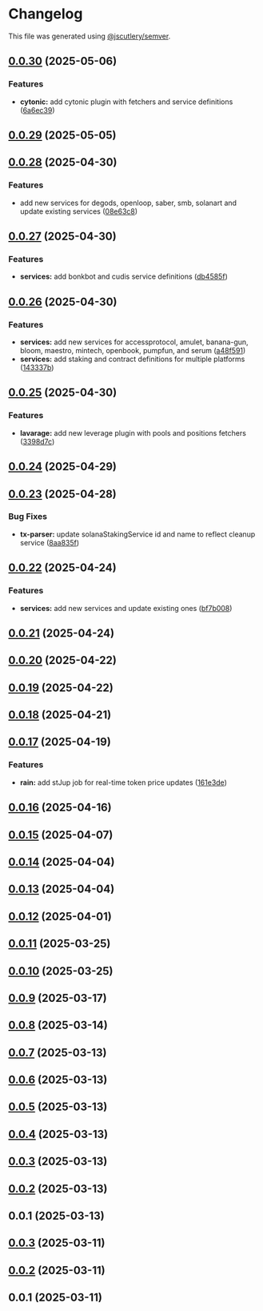 # Changelog

This file was generated using [@jscutlery/semver](https://github.com/jscutlery/semver).

## [0.0.30](https://github.com/sonarwatch/portfolio/compare/tx-parser-0.0.29...tx-parser-0.0.30) (2025-05-06)


### Features

* **cytonic:** add cytonic plugin with fetchers and service definitions ([6a6ec39](https://github.com/sonarwatch/portfolio/commit/6a6ec39811361b994f7c6a935e6472f8570dc244))



## [0.0.29](https://github.com/sonarwatch/portfolio/compare/tx-parser-0.0.28...tx-parser-0.0.29) (2025-05-05)



## [0.0.28](https://github.com/sonarwatch/portfolio/compare/tx-parser-0.0.27...tx-parser-0.0.28) (2025-04-30)


### Features

* add new services for degods, openloop, saber, smb, solanart and update existing services ([08e63c8](https://github.com/sonarwatch/portfolio/commit/08e63c81e488da61d40ffd6ade47b1d707ec3637))



## [0.0.27](https://github.com/sonarwatch/portfolio/compare/tx-parser-0.0.26...tx-parser-0.0.27) (2025-04-30)


### Features

* **services:** add bonkbot and cudis service definitions ([db4585f](https://github.com/sonarwatch/portfolio/commit/db4585f6073925ea5dba79404d6500be5a0d15dd))



## [0.0.26](https://github.com/sonarwatch/portfolio/compare/tx-parser-0.0.25...tx-parser-0.0.26) (2025-04-30)


### Features

* **services:** add new services for accessprotocol, amulet, banana-gun, bloom, maestro, mintech, openbook, pumpfun, and serum ([a48f591](https://github.com/sonarwatch/portfolio/commit/a48f591dcf3ceb5d5a845fda35dda3543b4faf46))
* **services:** add staking and contract definitions for multiple platforms ([143337b](https://github.com/sonarwatch/portfolio/commit/143337befedf80658f8dc64368d8fdfa1c116145))



## [0.0.25](https://github.com/sonarwatch/portfolio/compare/tx-parser-0.0.24...tx-parser-0.0.25) (2025-04-30)


### Features

* **lavarage:** add new leverage plugin with pools and positions fetchers ([3398d7c](https://github.com/sonarwatch/portfolio/commit/3398d7cc153889e324f479b9ad46afeecf556bc0))



## [0.0.24](https://github.com/sonarwatch/portfolio/compare/tx-parser-0.0.23...tx-parser-0.0.24) (2025-04-29)



## [0.0.23](https://github.com/sonarwatch/portfolio/compare/tx-parser-0.0.22...tx-parser-0.0.23) (2025-04-28)


### Bug Fixes

* **tx-parser:** update solanaStakingService id and name to reflect cleanup service ([8aa835f](https://github.com/sonarwatch/portfolio/commit/8aa835fdc0e191021132eb2d5678b0b43ee39750))



## [0.0.22](https://github.com/sonarwatch/portfolio/compare/tx-parser-0.0.21...tx-parser-0.0.22) (2025-04-24)


### Features

* **services:** add new services and update existing ones ([bf7b008](https://github.com/sonarwatch/portfolio/commit/bf7b008836f7e7c27555d6b07286cc70dfae6f10))



## [0.0.21](https://github.com/sonarwatch/portfolio/compare/tx-parser-0.0.20...tx-parser-0.0.21) (2025-04-24)



## [0.0.20](https://github.com/sonarwatch/portfolio/compare/tx-parser-0.0.19...tx-parser-0.0.20) (2025-04-22)



## [0.0.19](https://github.com/sonarwatch/portfolio/compare/tx-parser-0.0.18...tx-parser-0.0.19) (2025-04-22)



## [0.0.18](https://github.com/sonarwatch/portfolio/compare/tx-parser-0.0.17...tx-parser-0.0.18) (2025-04-21)



## [0.0.17](https://github.com/sonarwatch/portfolio/compare/tx-parser-0.0.16...tx-parser-0.0.17) (2025-04-19)


### Features

* **rain:** add stJup job for real-time token price updates ([161e3de](https://github.com/sonarwatch/portfolio/commit/161e3de497ea634bebd2462f1fedbae95e52d8cf))



## [0.0.16](https://github.com/sonarwatch/portfolio/compare/tx-parser-0.0.15...tx-parser-0.0.16) (2025-04-16)



## [0.0.15](https://github.com/sonarwatch/portfolio/compare/tx-parser-0.0.14...tx-parser-0.0.15) (2025-04-07)



## [0.0.14](https://github.com/sonarwatch/portfolio/compare/tx-parser-0.0.13...tx-parser-0.0.14) (2025-04-04)



## [0.0.13](https://github.com/sonarwatch/portfolio/compare/tx-parser-0.0.12...tx-parser-0.0.13) (2025-04-04)



## [0.0.12](https://github.com/sonarwatch/portfolio/compare/tx-parser-0.0.11...tx-parser-0.0.12) (2025-04-01)



## [0.0.11](https://github.com/sonarwatch/portfolio/compare/tx-parser-0.0.10...tx-parser-0.0.11) (2025-03-25)



## [0.0.10](https://github.com/sonarwatch/portfolio/compare/tx-parser-0.0.9...tx-parser-0.0.10) (2025-03-25)



## [0.0.9](https://github.com/sonarwatch/portfolio/compare/tx-parser-0.0.8...tx-parser-0.0.9) (2025-03-17)



## [0.0.8](https://github.com/sonarwatch/portfolio/compare/tx-parser-0.0.7...tx-parser-0.0.8) (2025-03-14)



## [0.0.7](https://github.com/sonarwatch/portfolio/compare/tx-parser-0.0.6...tx-parser-0.0.7) (2025-03-13)



## [0.0.6](https://github.com/sonarwatch/portfolio/compare/tx-parser-0.0.5...tx-parser-0.0.6) (2025-03-13)



## [0.0.5](https://github.com/sonarwatch/portfolio/compare/tx-parser-0.0.4...tx-parser-0.0.5) (2025-03-13)



## [0.0.4](https://github.com/sonarwatch/portfolio/compare/tx-parser-0.0.3...tx-parser-0.0.4) (2025-03-13)



## [0.0.3](https://github.com/sonarwatch/portfolio/compare/tx-parser-0.0.2...tx-parser-0.0.3) (2025-03-13)



## [0.0.2](https://github.com/sonarwatch/portfolio/compare/tx-parser-0.0.1...tx-parser-0.0.2) (2025-03-13)



## 0.0.1 (2025-03-13)



## [0.0.3](https://github.com/sonarwatch/portfolio/compare/tx-parser-0.0.2...tx-parser-0.0.3) (2025-03-11)



## [0.0.2](https://github.com/sonarwatch/portfolio/compare/tx-parser-0.0.1...tx-parser-0.0.2) (2025-03-11)



## 0.0.1 (2025-03-11)
